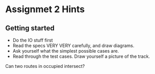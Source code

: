# Assignmet 2 Hints 

## Getting started
- Do the IO stuff first 
- Read the specs VERY VERY carefully, and draw diagrams.
- Ask yourself what the simplest possible cases are.
- Read through the test cases. Draw yourself a picture of the track.

Can two routes in occupied intersect?
